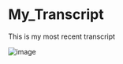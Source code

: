 # My_Transcript
This is my most recent transcript

![image](https://github.com/Sunday-Okey/My_Transcript/assets/62480963/0de70e15-f722-47e1-87e5-93a84a8de8b5)



